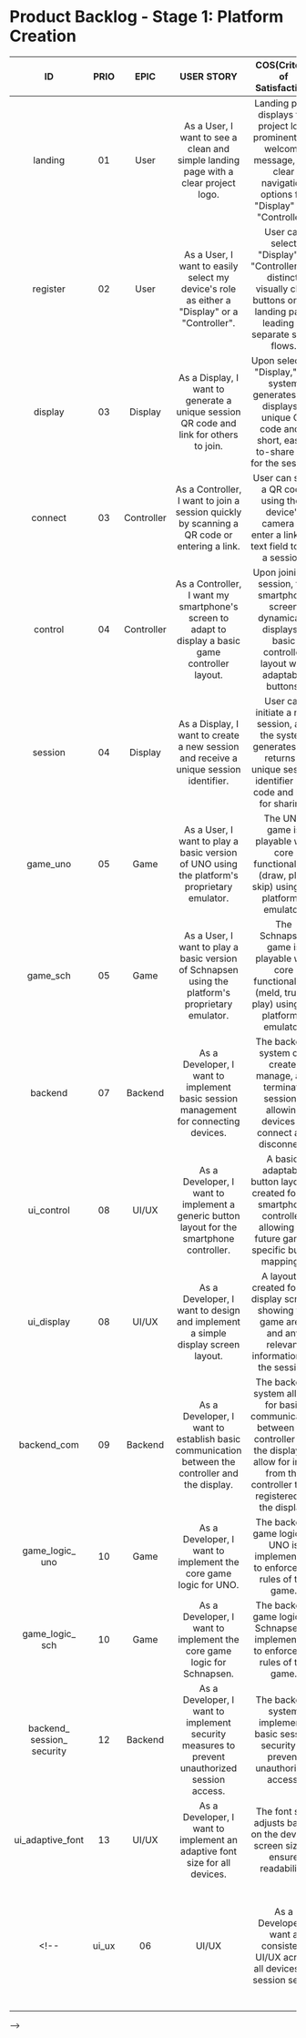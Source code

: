 # **Product Backlog** - Stage 1: Platform Creation

|    ID    |  PRIO  |  EPIC      |                               USER STORY                                                              |                                                                      COS(Criteria of Satisfaction)                                                                      | Effort | Time Spent | 
|:--------:|:------:|:-----------:|:------------------------------------------------------------------------------------------------------:|:----------------------------------------------------------------------------------------------------------------------------------------------------------------------------:|:------:|:----------:| 
| landing  |   01   |  User       | As a User, I want to see a clean and simple landing page with a clear project logo.                                  | Landing page displays the project logo prominently, a welcome message, and clear navigation options for "Display" and "Controller".                                         |   3    |            | 
| register |   02   |  User       | As a User, I want to easily select my device's role as either a "Display" or a "Controller".                  | User can select "Display" or "Controller" via distinct, visually clear buttons on the landing page, leading to separate setup flows.                                      |   2    |            | 
| display  |   03   |  Display    | As a Display, I want to generate a unique session QR code and link for others to join.                                    | Upon selecting "Display," the system generates and displays a unique QR code and a short, easy-to-share link for the session.                                                       |   3    |            | 
| connect  |   03   |  Controller | As a Controller, I want to join a session quickly by scanning a QR code or entering a link.                                  | User can scan a QR code using their device's camera or enter a link in a text field to join a session.                                                                          |   5    |            | 
| control  |   04   |  Controller | As a Controller, I want my smartphone's screen to adapt to display a basic game controller layout.                       | Upon joining a session, the smartphone screen dynamically displays a basic controller layout with adaptable buttons.                                                               |   5    |            | 
| session  |   04   |  Display    | As a Display, I want to create a new session and receive a unique session identifier.                                  | User can initiate a new session, and the system generates and returns a unique session identifier (QR code and link) for sharing.                                                        |   5    |            | 
| game_uno |   05   |  Game       | As a User, I want to play a basic version of UNO using the platform's proprietary emulator.                               | The UNO game is playable with core functionalities (draw, play, skip) using the platform's emulator.                                                                             |   8    |            | 
| game_sch |   05   |  Game       | As a User, I want to play a basic version of Schnapsen using the platform's proprietary emulator.                            | The Schnapsen game is playable with core functionalities (meld, trump, play) using the platform's emulator.                                                                          |   8    |            | 
| backend  |   07   |  Backend    | As a Developer, I want to implement basic session management for connecting devices.                                  | The backend system can create, manage, and terminate sessions, allowing devices to connect and disconnect.                                                                            |   8    |            |
| ui_control | 08 | UI/UX | As a Developer, I want to implement a generic button layout for the smartphone controller. | A basic, adaptable button layout is created for the smartphone controller, allowing for future game-specific button mappings. | 3 | |
| ui_display | 08 | UI/UX | As a Developer, I want to design and implement a simple display screen layout. | A layout is created for the display screen, showing the game area, and any relevant information for the session. | 3 | |
| backend_com | 09 | Backend | As a Developer, I want to establish basic communication between the controller and the display. | The backend system allows for basic communication between the controller and the display, to allow for input from the controller to be registered on the display. | 5 | |
| game_logic_<br>uno | 10 | Game | As a Developer, I want to implement the core game logic for UNO. | The backend game logic for UNO is implemented, to enforce the rules of the game. | 5 | |
| game_logic_<br>sch | 10 | Game | As a Developer, I want to implement the core game logic for Schnapsen. | The backend game logic for Schnapsen is implemented, to enforce the rules of the game. | 5 | |
| backend_<br>session_<br>security | 12 | Backend | As a Developer, I want to implement security measures to prevent unauthorized session access. | The backend system implements basic session security to prevent unauthorized access. | 5 | |
| ui_adaptive_font | 13 | UI/UX | As a Developer, I want to implement an adaptive font size for all devices. | The font size adjusts based on the device's screen size to ensure readability. | 3 | |
<!--| ui_ux    |   06   |  UI/UX      | As a Developer, I want a consistent UI/UX across all devices for session setup.                                     | The session setup flow (landing, selection, display/controller setup) maintains a consistent look and feel across different screen sizes and devices.                                       |   5    |            | 
-->
